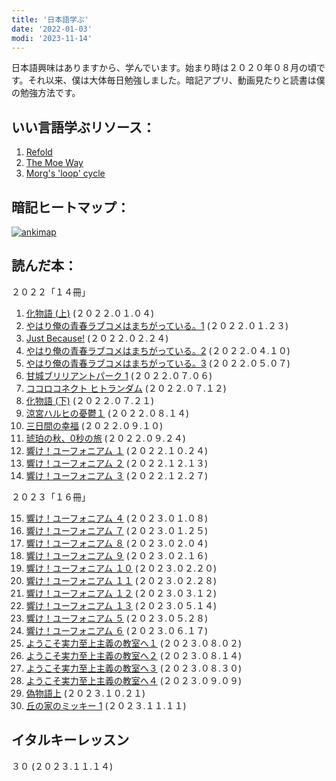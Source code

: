 ```yaml
---
title: '日本語学ぶ'
date: '2022-01-03'
modi: '2023-11-14'
---
```


日本語興味はありますから、学んでいます。始まり時は２０２０年０８月の頃です。それ以来、僕は大体毎日勉強しました。暗記アプリ、動画見たりと読書は僕の勉強方法です。

## いい言語学ぶリソース：

1.  [Refold](https://refold.la/simplified/)
2.  [The Moe Way](https://learnjapanese.moe/)
3.  [Morg's 'loop' cycle](https://morg.systems/58465ab9.html)

## 暗記ヒートマップ：

[![ankimap](/images/ankimap.png)](/images/ankimap.png)

## 読んだ本：

２０２２「１４冊」

1. [化物語 (上)](https://www.goodreads.com/book/show/3940745-bakemonogatari) (２０２２.０１.０４)
2. [やはり俺の青春ラブコメはまちがっている。1](https://www.goodreads.com/book/show/16247470-1) (２０２２.０１.２３)
3. [Just Because!](https://www.goodreads.com/book/show/40618755-just-because) (２０２２.０２.２４)
4. [やはり俺の青春ラブコメはまちがっている。2](https://www.goodreads.com/book/show/16247471-2) (２０２２.０４.１０)
5. [やはり俺の青春ラブコメはまちがっている。3](https://www.goodreads.com/book/show/16247472-3) (２０２２.０５.０７)
6. [甘城ブリリアントパーク 1](https://www.goodreads.com/book/show/25211982-1-amagi-brilliant-park-1) (２０２２.０７.０６)
7. [ココロコネクト ヒトランダム](https://www.goodreads.com/book/show/15813823-kokoro-konekuto-hito-randamu) (２０２２.０７.１２)
8. [化物語 (下)](https://www.goodreads.com/book/show/6558646-bakemonogatari) (２０２２.０７.２１)
9. [涼宮ハルヒの憂鬱１](https://www.goodreads.com/book/show/3410728) (２０２２.０８.１４)
10. [三日間の幸福](https://www.goodreads.com/book/show/28488677?ref=nav_sb_ss_1_6) (２０２２.０９.１０)
11. [琥珀の秋、0秒の旅](https://bookmeter.com/books/20050025) (２０２２.０９.２４)
12. [響け！ユーフォニアム １](https://www.goodreads.com/book/show/25592645) (２０２２.１０.２４)
13. [響け！ユーフォニアム ２](https://www.goodreads.com/book/show/35216832) (２０２２.１２.１３)
14. [響け！ユーフォニアム ３](https://www.goodreads.com/book/show/25782259) (２０２２.１２.２７)

２０２３「１６冊」

15. [響け！ユーフォニアム ４](https://www.goodreads.com/book/show/26235661) (２０２３.０１.０８)
16. [響け！ユーフォニアム ７](https://www.goodreads.com/book/show/35845316) (２０２３.０１.２５)
17. [響け！ユーフォニアム ８](https://www.goodreads.com/book/show/35845330) (２０２３.０２.０４)
18. [響け！ユーフォニアム ９](https://www.goodreads.com/book/show/35845342) (２０２３.０２.１６)
19. [響け！ユーフォニアム １０](https://www.goodreads.com/book/show/49631493) (２０２３.０２.２０)
20. [響け！ユーフォニアム １１](https://www.goodreads.com/book/show/51766908) (２０２３.０２.２８)
21. [響け！ユーフォニアム １２](https://www.goodreads.com/book/show/51766913) (２０２３.０３.１２)
22. [響け！ユーフォニアム １３](https://www.goodreads.com/book/show/57520928) (２０２３.０５.１４)
23. [響け！ユーフォニアム ５](https://www.goodreads.com/book/show/35845316) (２０２３.０５.２８)
24. [響け！ユーフォニアム ６](https://www.goodreads.com/book/show/53592019) (２０２３.０６.１７)
25. [ようこそ実力至上主義の教室へ１](https://www.goodreads.com/book/show/26036215-youkoso-jitsuryoku-shijou-shugi-no-kyoushitsu-e-novel) (２０２３.０８.０２)
26. [ようこそ実力至上主義の教室へ２](https://www.goodreads.com/book/show/27765032-2-youkoso-jitsuryoku-shijou-shugi-no-kyoushitsu-e-novel) (２０２３.０８.１４)
27. [ようこそ実力至上主義の教室へ３](https://www.goodreads.com/book/show/29494430-3-youkoso-jitsuryoku-shijou-shugi-no-kyoushitsu-e-novel) (２０２３.０８.３０)
28. [ようこそ実力至上主義の教室へ４](https://www.goodreads.com/book/show/35715210-4-youkoso-jitsuryoku-shijou-shugi-no-kyoushitsu-e-novel) (２０２３.０９.０９)
29. [偽物語上](https://www.goodreads.com/book/show/4501962-nisemonogatari) (２０２３.１０.２１)
30. [丘の家のミッキー 1](https://bookmeter.com/books/497529) (２０２３.１１.１１)

## イタルキーレッスン

３０ (２０２３.１１.１４) 

